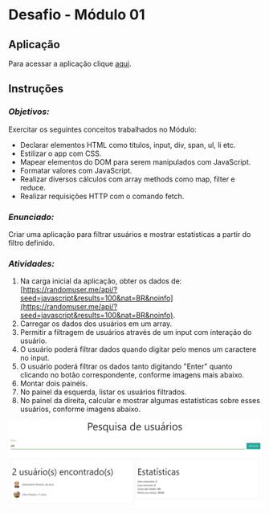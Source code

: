 # Desafio - Módulo 01

## Aplicação

Para acessar a aplicação clique [aqui](https://oliviaresende.github.io/Bootcamp-Full-Stack-IGTI/User-Search/).

## Instruções

### *Objetivos:*

Exercitar os seguintes conceitos trabalhados no Módulo:

- Declarar elementos HTML como títulos, input, div, span, ul, li etc.
- Estilizar o app com CSS.
- Mapear elementos do DOM para serem manipulados com JavaScript.
- Formatar valores com JavaScript.
- Realizar diversos cálculos com array methods como map, filter e reduce.
- Realizar requisições HTTP com o comando fetch.

### *Enunciado:*

Criar uma aplicação para filtrar usuários e mostrar estatísticas a partir do filtro definido.

### *Atividades:*

1. Na carga inicial da aplicação, obter os dados de: [https://randomuser.me/api/?seed=javascript&results=100&nat=BR&noinfo](https://randomuser.me/api/?seed=javascript&results=100&nat=BR&noinfo).
2. Carregar os dados dos usuários em um array.
3. Permitir a filtragem de usuários através de um input com interação do usuário.
4. O usuário poderá filtrar dados quando digitar pelo menos um caractere no input.
5. O usuário poderá filtrar os dados tanto digitando "Enter" quanto clicando no botão correspondente, conforme imagens mais abaixo.
6. Montar dois painéis.
7. No painel da esquerda, listar os usuários filtrados.
8. No painel da direita, calcular e mostrar algumas estatísticas sobre esses usuários, conforme imagens abaixo.

![Exemplo 1](https://github.com/oliviaresende/Bootcamp-Full-Stack-IGTI/blob/master/User-Search/assets/referencia.png)